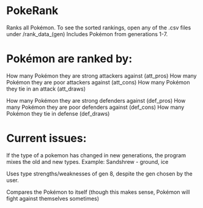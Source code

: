 # PokeRank
Ranks all Pokémon. To see the sorted rankings, open any of the .csv files under /rank_data_(gen)
Includes Pokémon from generations 1-7.

# Pokémon are ranked by:
How many Pokémon they are strong attackers against (att_pros)
How many Pokémon they are poor attackers against (att_cons)
How many Pokémon they tie in an attack (att_draws)

How many Pokémon they are strong defenders against (def_pros)
How many Pokémon they are poor defenders against (def_cons)
How many Pokémon they tie in defense (def_draws)




# Current issues:
If the type of a pokemon has changed in new generations, the program mixes the old and new types. Example: Sandshrew - ground, ice

Uses type strengths/weaknesses of gen 8, despite the gen chosen by the user.

Compares the Pokémon to itself (though this makes sense, Pokémon will fight against themselves sometimes)

